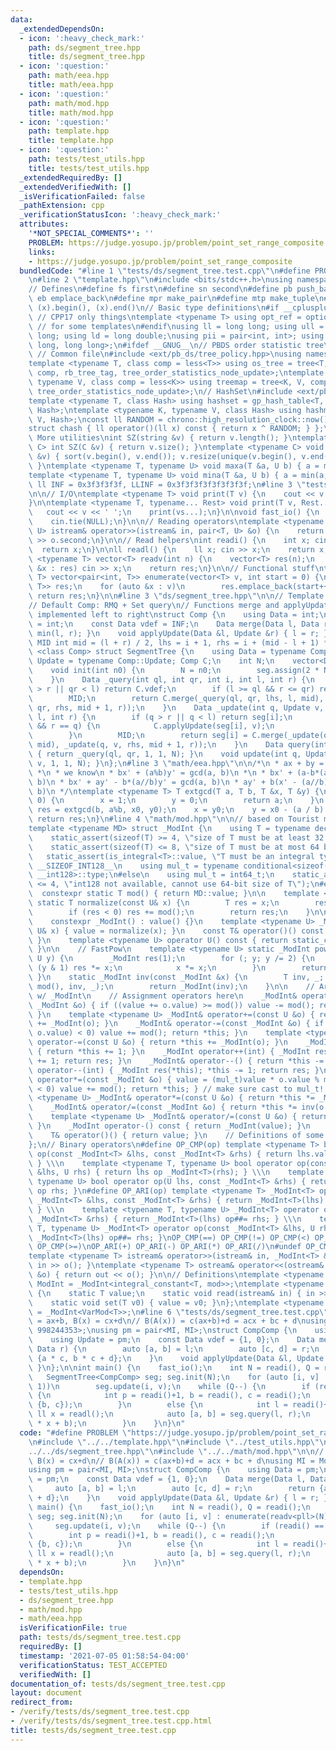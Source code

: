```yaml
---
data:
  _extendedDependsOn:
  - icon: ':heavy_check_mark:'
    path: ds/segment_tree.hpp
    title: ds/segment_tree.hpp
  - icon: ':question:'
    path: math/eea.hpp
    title: math/eea.hpp
  - icon: ':question:'
    path: math/mod.hpp
    title: math/mod.hpp
  - icon: ':question:'
    path: template.hpp
    title: template.hpp
  - icon: ':question:'
    path: tests/test_utils.hpp
    title: tests/test_utils.hpp
  _extendedRequiredBy: []
  _extendedVerifiedWith: []
  _isVerificationFailed: false
  _pathExtension: cpp
  _verificationStatusIcon: ':heavy_check_mark:'
  attributes:
    '*NOT_SPECIAL_COMMENTS*': ''
    PROBLEM: https://judge.yosupo.jp/problem/point_set_range_composite
    links:
    - https://judge.yosupo.jp/problem/point_set_range_composite
  bundledCode: "#line 1 \"tests/ds/segment_tree.test.cpp\"\n#define PROBLEM \"https://judge.yosupo.jp/problem/point_set_range_composite\"\
    \n#line 2 \"template.hpp\"\n#include <bits/stdc++.h>\nusing namespace std;\n\n\
    // Defines\n#define fs first\n#define sn second\n#define pb push_back\n#define\
    \ eb emplace_back\n#define mpr make_pair\n#define mtp make_tuple\n#define all(x)\
    \ (x).begin(), (x).end()\n// Basic type definitions\n#if __cplusplus == 201703L\
    \ // CPP17 only things\ntemplate <typename T> using opt_ref = optional<reference_wrapper<T>>;\
    \ // for some templates\n#endif\nusing ll = long long; using ull = unsigned long\
    \ long; using ld = long double;\nusing pii = pair<int, int>; using pll = pair<long\
    \ long, long long>;\n#ifdef __GNUG__\n// PBDS order statistic tree\n#include <ext/pb_ds/assoc_container.hpp>\
    \ // Common file\n#include <ext/pb_ds/tree_policy.hpp>\nusing namespace __gnu_pbds;\n\
    template <typename T, class comp = less<T>> using os_tree = tree<T, null_type,\
    \ comp, rb_tree_tag, tree_order_statistics_node_update>;\ntemplate <typename K,\
    \ typename V, class comp = less<K>> using treemap = tree<K, V, comp, rb_tree_tag,\
    \ tree_order_statistics_node_update>;\n// HashSet\n#include <ext/pb_ds/assoc_container.hpp>\n\
    template <typename T, class Hash> using hashset = gp_hash_table<T, null_type,\
    \ Hash>;\ntemplate <typename K, typename V, class Hash> using hashmap = gp_hash_table<K,\
    \ V, Hash>;\nconst ll RANDOM = chrono::high_resolution_clock::now().time_since_epoch().count();\n\
    struct chash { ll operator()(ll x) const { return x ^ RANDOM; } };\n#endif\n//\
    \ More utilities\nint SZ(string &v) { return v.length(); }\ntemplate <typename\
    \ C> int SZ(C &v) { return v.size(); }\ntemplate <typename C> void UNIQUE(vector<C>\
    \ &v) { sort(v.begin(), v.end()); v.resize(unique(v.begin(), v.end()) - v.begin());\
    \ }\ntemplate <typename T, typename U> void maxa(T &a, U b) { a = max(a, b); }\n\
    template <typename T, typename U> void mina(T &a, U b) { a = min(a, b); }\nconst\
    \ ll INF = 0x3f3f3f3f, LLINF = 0x3f3f3f3f3f3f3f3f;\n#line 3 \"tests/test_utils.hpp\"\
    \n\n// I/O\ntemplate <typename T> void print(T v) {\n    cout << v << '\\n';\n\
    }\n\ntemplate <typename T, typename... Rest> void print(T v, Rest... vs) {\n \
    \   cout << v << ' ';\n    print(vs...);\n}\n\nvoid fast_io() {\n    ios_base::sync_with_stdio(false);\n\
    \    cin.tie(NULL);\n}\n\n// Reading operators\ntemplate <typename T, typename\
    \ U> istream& operator>>(istream& in, pair<T, U> &o) {\n    return in >> o.first\
    \ >> o.second;\n}\n\n// Read helpers\nint readi() {\n    int x; cin >> x;\n  \
    \  return x;\n}\n\nll readl() {\n    ll x; cin >> x;\n    return x;\n}\n\ntemplate\
    \ <typename T> vector<T> readv(int n) {\n    vector<T> res(n);\n    for (auto\
    \ &x : res) cin >> x;\n    return res;\n}\n\n// Functional stuff\ntemplate <typename\
    \ T> vector<pair<int, T>> enumerate(vector<T> v, int start = 0) {\n    vector<pair<int,\
    \ T>> res;\n    for (auto &x : v)\n        res.emplace_back(start++, x);\n   \
    \ return res;\n}\n\n#line 3 \"ds/segment_tree.hpp\"\n\n// Template is 1-indexed\n\
    // Default Comp: RMQ + Set query\n// Functions merge and applyUpdate should be\
    \ implemented left to right\nstruct Comp {\n    using Data = int;\n    using Update\
    \ = int;\n    const Data vdef = INF;\n    Data merge(Data l, Data r) { return\
    \ min(l, r); }\n    void applyUpdate(Data &l, Update &r) { l = r; }\n};\n#define\
    \ MID int mid = (l + r) / 2, lhs = i + 1, rhs = i + (mid - l + 1) * 2;\ntemplate\
    \ <class Comp> struct SegmentTree {\n    using Data = typename Comp::Data; using\
    \ Update = typename Comp::Update; Comp C;\n    int N;\n    vector<Data> seg;\n\
    \    void init(int n0) {\n        N = n0;\n        seg.assign(2 * N + 2, C.vdef);\n\
    \    }\n    Data _query(int ql, int qr, int i, int l, int r) {\n        if (ql\
    \ > r || qr < l) return C.vdef;\n        if (l >= ql && r <= qr) return seg[i];\n\
    \        MID;\n        return C.merge(_query(ql, qr, lhs, l, mid), _query(ql,\
    \ qr, rhs, mid + 1, r));\n    }\n    Data _update(int q, Update v, int i, int\
    \ l, int r) {\n        if (q > r || q < l) return seg[i];\n        if (l == q\
    \ && r == q) {\n            C.applyUpdate(seg[i], v);\n            return seg[i];\n\
    \        }\n        MID;\n        return seg[i] = C.merge(_update(q, v, lhs, l,\
    \ mid), _update(q, v, rhs, mid + 1, r));\n    }\n    Data query(int ql, int qr)\
    \ { return _query(ql, qr, 1, 1, N); }\n    void update(int q, Update v) { _update(q,\
    \ v, 1, 1, N); }\n};\n#line 3 \"math/eea.hpp\"\n\n/*\n * ax + by = gcd(a, b)\n\
    \ *\n * we know\n * bx' + (a%b)y' = gcd(a, b)\n *\n * bx' + (a-b*(a//b))y' = gcd(a,\
    \ b)\n * bx' + ay' - b*(a//b)y' = gcd(a, b)\n * ay' + b(x' - (a//b)y') = gcd(a,\
    \ b)\n */\ntemplate <typename T> T extgcd(T a, T b, T &x, T &y) {\n    if (b ==\
    \ 0) {\n        x = 1;\n        y = 0;\n        return a;\n    }\n    T x0, y0,\
    \ res = extgcd(b, a%b, x0, y0);\n    x = y0;\n    y = x0 - (a / b) * y0;\n   \
    \ return res;\n}\n#line 4 \"math/mod.hpp\"\n\n// based on Tourist modInt orz\n\
    template <typename MD> struct _ModInt {\n    using T = typename decay<decltype(MD::value)>::type;\n\
    \    static_assert(sizeof(T) >= 4, \"size of T must be at least 32 bits\");\n\
    \    static_assert(sizeof(T) <= 8, \"size of T must be at most 64 bits\");\n \
    \   static_assert(is_integral<T>::value, \"T must be an integral type\");\n#ifdef\
    \ __SIZEOF_INT128__\n    using mul_t = typename conditional<sizeof(T) <= 4, int64_t,\
    \ __int128>::type;\n#else\n    using mul_t = int64_t;\n    static_assert(sizeof(T)\
    \ <= 4, \"int128 not available, cannot use 64-bit size of T\");\n#endif\n\n  \
    \  constexpr static T mod() { return MD::value; }\n\n    template <typename U>\
    \ static T normalize(const U& x) {\n        T res = x;\n        res %= mod();\n\
    \        if (res < 0) res += mod();\n        return res;\n    }\n\n    T value;\n\
    \    constexpr _ModInt() : value() {}\n    template <typename U> _ModInt(const\
    \ U& x) { value = normalize(x); }\n    const T& operator()() const { return value;\
    \ }\n    template <typename U> operator U() const { return static_cast<U>(value);\
    \ }\n\n    // FastPow\n    template <typename U> static _ModInt pow(_ModInt x,\
    \ U y) {\n        _ModInt res(1);\n        for (; y; y /= 2) {\n            if\
    \ (y & 1) res *= x;\n            x *= x;\n        }\n        return res;\n   \
    \ }\n    static _ModInt inv(const _ModInt &x) {\n        T inv, _; extgcd(x.value,\
    \ mod(), inv, _);\n        return _ModInt(inv);\n    }\n\n    // Arithmetic Operators\
    \ w/ _ModInt\n    // Assignment operators here\n    _ModInt& operator+=(const\
    \ _ModInt &o) { if ((value += o.value) >= mod()) value -= mod(); return *this;\
    \ }\n    template <typename U> _ModInt& operator+=(const U &o) { return *this\
    \ += _ModInt(o); }\n    _ModInt& operator-=(const _ModInt &o) { if ((value -=\
    \ o.value) < 0) value += mod(); return *this; }\n    template <typename U> _ModInt&\
    \ operator-=(const U &o) { return *this += _ModInt(o); }\n    _ModInt& operator++()\
    \ { return *this += 1; }\n    _ModInt operator++(int) { _ModInt res(*this); *this\
    \ += 1; return res; }\n    _ModInt& operator--() { return *this -= 1; }\n    _ModInt\
    \ operator--(int) { _ModInt res(*this); *this -= 1; return res; }\n    _ModInt&\
    \ operator*=(const _ModInt &o) { value = (mul_t)value * o.value % mod(); if (value\
    \ < 0) value += mod(); return *this; } // make sure cast to mul_t!!!\n    template\
    \ <typename U> _ModInt& operator*=(const U &o) { return *this *= _ModInt(o); }\n\
    \    _ModInt& operator/=(const _ModInt &o) { return *this *= inv(o.value); }\n\
    \    template <typename U> _ModInt& operator/=(const U &o) { return *this /= _ModInt(o);\
    \ }\n    _ModInt operator-() const { return _ModInt(value); }\n    // Other Operators\n\
    \    T& operator()() { return value; }\n    // Definitions of some operators\n\
    };\n// Binary operators\n#define OP_CMP(op) template <typename T> bool operator\
    \ op(const _ModInt<T> &lhs, const _ModInt<T> &rhs) { return lhs.value op rhs.value;\
    \ } \\\n    template <typename T, typename U> bool operator op(const _ModInt<T>\
    \ &lhs, U rhs) { return lhs op _ModInt<T>(rhs); } \\\n    template <typename T,\
    \ typename U> bool operator op(U lhs, const _ModInt<T> &rhs) { return _ModInt<T>(lhs)\
    \ op rhs; }\n#define OP_ARI(op) template <typename T> _ModInt<T> operator op(const\
    \ _ModInt<T> &lhs, const _ModInt<T> &rhs) { return _ModInt<T>(lhs) op##= rhs;\
    \ } \\\n    template <typename T, typename U> _ModInt<T> operator op(U lhs, const\
    \ _ModInt<T> &rhs) { return _ModInt<T>(lhs) op##= rhs; } \\\n    template <typename\
    \ T, typename U> _ModInt<T> operator op(const _ModInt<T> &lhs, U rhs) { return\
    \ _ModInt<T>(lhs) op##= rhs; }\nOP_CMP(==) OP_CMP(!=) OP_CMP(<) OP_CMP(>) OP_CMP(<=)\
    \ OP_CMP(>=)\nOP_ARI(+) OP_ARI(-) OP_ARI(*) OP_ARI(/)\n#undef OP_CMP\n#undef OP_ARI\n\
    template <typename T> istream& operator>>(istream& in, _ModInt<T> &o) { return\
    \ in >> o(); }\ntemplate <typename T> ostream& operator<<(ostream& out, _ModInt<T>\
    \ &o) { return out << o(); }\n\n// Definitions\ntemplate <typename T, T mod> using\
    \ ModInt = _ModInt<integral_constant<T, mod>>;\ntemplate <typename T> struct VarMod\
    \ {\n    static T value;\n    static void read(istream& in) { in >> value; }\n\
    \    static void set(T v0) { value = v0; }\n};\ntemplate <typename T> using VarModInt\
    \ = _ModInt<VarMod<T>>;\n#line 6 \"tests/ds/segment_tree.test.cpp\"\n\n// A(x)\
    \ = ax+b, B(x) = cx+d\n// B(A(x)) = c(ax+b)+d = acx + bc + d\nusing MI = ModInt<int,\
    \ 998244353>;\nusing pm = pair<MI, MI>;\nstruct CompComp {\n    using Data = pm;\n\
    \    using Update = pm;\n    const Data vdef = {1, 0};\n    Data merge(Data l,\
    \ Data r) {\n        auto [a, b] = l;\n        auto [c, d] = r;\n        return\
    \ {a * c, b * c + d};\n    }\n    void applyUpdate(Data &l, Update &r) { l = r;\
    \ }\n};\n\nint main() {\n    fast_io();\n    int N = readi(), Q = readi();\n \
    \   SegmentTree<CompComp> seg; seg.init(N);\n    for (auto [i, v] : enumerate(readv<pll>(N),\
    \ 1))\n        seg.update(i, v);\n    while (Q--) {\n        if (readi() == 0)\
    \ {\n            int p = readi()+1, b = readi(), c = readi();\n            seg.update(p,\
    \ {b, c});\n        }\n        else {\n            int l = readi()+1, r = readi();\
    \ ll x = readl();\n            auto [a, b] = seg.query(l, r);\n            print(a\
    \ * x + b);\n        }\n    }\n}\n"
  code: "#define PROBLEM \"https://judge.yosupo.jp/problem/point_set_range_composite\"\
    \n#include \"../../template.hpp\"\n#include \"../test_utils.hpp\"\n#include \"\
    ../../ds/segment_tree.hpp\"\n#include \"../../math/mod.hpp\"\n\n// A(x) = ax+b,\
    \ B(x) = cx+d\n// B(A(x)) = c(ax+b)+d = acx + bc + d\nusing MI = ModInt<int, 998244353>;\n\
    using pm = pair<MI, MI>;\nstruct CompComp {\n    using Data = pm;\n    using Update\
    \ = pm;\n    const Data vdef = {1, 0};\n    Data merge(Data l, Data r) {\n   \
    \     auto [a, b] = l;\n        auto [c, d] = r;\n        return {a * c, b * c\
    \ + d};\n    }\n    void applyUpdate(Data &l, Update &r) { l = r; }\n};\n\nint\
    \ main() {\n    fast_io();\n    int N = readi(), Q = readi();\n    SegmentTree<CompComp>\
    \ seg; seg.init(N);\n    for (auto [i, v] : enumerate(readv<pll>(N), 1))\n   \
    \     seg.update(i, v);\n    while (Q--) {\n        if (readi() == 0) {\n    \
    \        int p = readi()+1, b = readi(), c = readi();\n            seg.update(p,\
    \ {b, c});\n        }\n        else {\n            int l = readi()+1, r = readi();\
    \ ll x = readl();\n            auto [a, b] = seg.query(l, r);\n            print(a\
    \ * x + b);\n        }\n    }\n}\n"
  dependsOn:
  - template.hpp
  - tests/test_utils.hpp
  - ds/segment_tree.hpp
  - math/mod.hpp
  - math/eea.hpp
  isVerificationFile: true
  path: tests/ds/segment_tree.test.cpp
  requiredBy: []
  timestamp: '2021-07-05 01:58:54-04:00'
  verificationStatus: TEST_ACCEPTED
  verifiedWith: []
documentation_of: tests/ds/segment_tree.test.cpp
layout: document
redirect_from:
- /verify/tests/ds/segment_tree.test.cpp
- /verify/tests/ds/segment_tree.test.cpp.html
title: tests/ds/segment_tree.test.cpp
---
```

